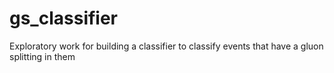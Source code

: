 # gs_classifier
Exploratory work for building a classifier to classify events that have a gluon splitting in them

